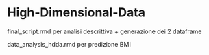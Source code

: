 # High-Dimensional-Data

final_script.rmd per analisi descrittiva + generazione dei 2 dataframe

data_analysis_hdda.rmd per predizione BMI
